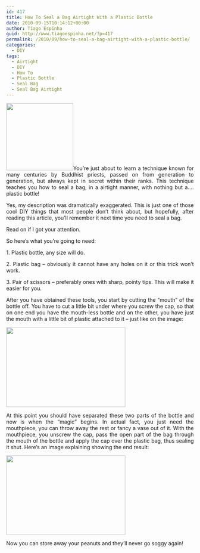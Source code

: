 ```yaml
---
id: 417
title: How To Seal a Bag Airtight With a Plastic Bottle
date: 2010-09-15T10:14:12+00:00
author: Tiago Espinha
guid: http://www.tiagoespinha.net/?p=417
permalink: /2010/09/how-to-seal-a-bag-airtight-with-a-plastic-bottle/
categories:
  - DIY
tags:
  - Airtight
  - DIY
  - How To
  - Plastic Bottle
  - Seal Bag
  - Seal Bag Airtight
---
```

<p style="text-align: justify;">
  <a href="https://www.tiagoespinha.net/wp-content/uploads/2010/09/recycle_logo_13.jpg" rel="lightbox[417]" title="recycle_logo_1"><img class="alignleft size-full wp-image-427" title="recycle_logo_1" src="https://www.tiagoespinha.net/wp-content/uploads/2010/09/recycle_logo_13.jpg" alt="" width="180" height="180" /></a>You&#8217;re just about to learn a technique known for many centuries by Buddhist priests, passed on from generation to generation, but always kept in secret within their ranks. This technique teaches you how to seal a bag, in a airtight manner, with nothing but a&#8230;. plastic bottle!
</p>

<p style="text-align: justify;">
  Yes, my description was dramatically exaggerated. This is just one of those cool DIY things that most people don&#8217;t think about, but hopefully, after reading this article, you&#8217;ll remember it next time you need to seal a bag.
</p>

<p style="text-align: justify;">
  Read on if I got your attention.<!--more-->
</p>

<p style="text-align: justify;">
  So here&#8217;s what you&#8217;re going to need:
</p>

<p style="text-align: justify;">
  1. Plastic bottle, any size will do.
</p>

<p style="text-align: justify;">
  2. Plastic bag &#8211; obviously it cannot have any holes on it or this trick won&#8217;t work.
</p>

<p style="text-align: justify;">
  3. Pair of scissors &#8211; preferably ones with sharp, pointy tips. This will make it easier for you.
</p>

<p style="text-align: justify;">
  After you have obtained these tools, you start by cutting the &#8220;mouth&#8221; of the bottle off. You have to cut a little bit under where you screw the cap, so that on one end you have the mouth-less bottle and on the other, you have just the mouth with a little bit of plastic attached to it &#8211; just like on the image:
</p>

<p style="text-align: justify;">
  <a href="https://www.tiagoespinha.net/wp-content/uploads/2010/09/image001.jpeg" rel="lightbox[417]" title="image001"><img class="size-full wp-image-420 alignnone" title="image001" src="https://www.tiagoespinha.net/wp-content/uploads/2010/09/image001.jpeg" alt="" width="320" height="214" /></a>
</p>

<p style="text-align: justify;">
  <a href="https://www.tiagoespinha.net/wp-content/uploads/2010/09/image001.jpeg"></a>At this point you should have separated these two parts of the bottle and now is when the &#8220;magic&#8221; begins. In actual fact, you just need the mouthpiece, you can throw away the rest or fancy a vase out of it. With the mouthpiece, you unscrew the cap, pass the open part of the bag through the mouth of the bottle and apply the cap over the plastic bag, thus sealing it shut. Here&#8217;s an image explaining showing the end result:
</p>

<p style="text-align: justify;">
  <a href="https://www.tiagoespinha.net/wp-content/uploads/2010/09/image002.jpeg" rel="lightbox[417]" title="image002"><img class="size-full wp-image-421 alignnone" title="image002" src="https://www.tiagoespinha.net/wp-content/uploads/2010/09/image002.jpeg" alt="" width="320" height="213" /></a>
</p>

<p style="text-align: justify;">
  <p style="text-align: justify;">
    Now you can store away your peanuts and they&#8217;ll never go soggy again!
  </p>